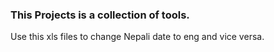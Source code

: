 ### This Projects is a collection of tools.


Use this xls files to change Nepali date to eng and vice versa.